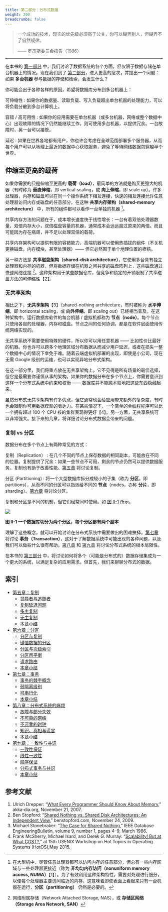 ```yaml
---
title: 第二部分：分布式数据
weight: 200
breadcrumbs: false
---
```


> 一个成功的技术，现实的优先级必须高于公关，你可以糊弄别人，但糊弄不了自然规律。
>
> —— 罗杰斯委员会报告（1986）
>

-------

在本书的 [第一部分](/part-i) 中，我们讨论了数据系统的各个方面，但仅限于数据存储在单台机器上的情况。现在我们到了 [第二部分](/part-ii)，进入更高的层次，并提出一个问题：如果 **多台机器** 参与数据的存储和检索，会发生什么？

你可能会出于各种各样的原因，希望将数据库分布到多台机器上：

可伸缩性
: 如果你的数据量、读取负载、写入负载超出单台机器的处理能力，可以将负载分散到多台计算机上。

容错 / 高可用性
: 如果你的应用需要在单台机器（或多台机器，网络或整个数据中心）出现故障的情况下仍然能继续工作，则可使用多台机器，以提供冗余。一台故障时，另一台可以接管。

延迟
: 如果在世界各地都有用户，你也许会考虑在全球范围部署多个服务器，从而每个用户可以从地理上最近的数据中心获取服务，避免了等待网络数据包穿越半个世界。

## 伸缩至更高的载荷

如果你需要的只是伸缩至更高的 **载荷（load）**，最简单的方法就是购买更强大的机器（有时称为 **垂直伸缩**，即 vertical scaling，或 **向上伸缩**，即 scale up）。许多处理器，内存和磁盘可以在同一个操作系统下相互连接，快速的相互连接允许任意处理器访问内存或磁盘的任意部分。在这种 **共享内存架构（shared-memory architecture）** 中，所有的组件都可以看作一台单独的机器 [^i]。

[^i]: 在大型机中，尽管任意处理器都可以访问内存的任意部分，但总有一些内存区域与一些处理器更接近（称为 **非均匀内存访问（nonuniform memory access, NUMA）**【1】）。为了有效利用这种架构特性，需要对处理进行细分，以便每个处理器主要访问临近的内存，这意味着即使表面上看起来只有一台机器在运行，**分区（partitioning）** 仍然是必要的。

共享内存方法的问题在于，成本增长速度快于线性增长：一台有着双倍处理器数量，双倍内存大小，双倍磁盘容量的机器，通常成本会远远超过原来的两倍。而且可能因为存在瓶颈，并不足以处理双倍的载荷。

共享内存架构可以提供有限的容错能力，高端机器可以使用热插拔的组件（不关机更换磁盘，内存模块，甚至处理器）—— 但它必然囿于单个地理位置的桎梏。

另一种方法是 **共享磁盘架构（shared-disk architecture）**，它使用多台具有独立处理器和内存的机器，但将数据存储在机器之间共享的磁盘阵列上，这些磁盘通过快速网络连接 [^ii]。这种架构用于某些数据仓库，但竞争和锁定的开销限制了共享磁盘方法的可伸缩性【2】。

[^ii]: 网络附属存储（Network Attached Storage, NAS），或 **存储区网络（Storage Area Network, SAN）**

### 无共享架构

相比之下，**无共享架构**【3】（shared-nothing architecture，有时被称为 **水平伸缩**，即 horizontal scaling，或 **向外伸缩**，即 scaling out）已经相当普及。在这种架构中，运行数据库软件的每台机器 / 虚拟机都称为 **节点（node）**。每个节点只使用各自的处理器，内存和磁盘。节点之间的任何协调，都是在软件层面使用传统网络实现的。

无共享系统不需要使用特殊的硬件，所以你可以用任意机器 —— 比如性价比最好的机器。你也许可以跨多个地理区域分布数据从而减少用户延迟，或者在损失一整个数据中心的情况下幸免于难。随着云端虚拟机部署的出现，即使是小公司，现在无需 Google 级别的运维，也可以实现异地分布式架构。

在这一部分里，我们将重点放在无共享架构上。它不见得是所有场景的最佳选择，但它是最需要你谨慎从事的架构。如果你的数据分布在多个节点上，你需要意识到这样一个分布式系统中约束和权衡 —— 数据库并不能魔术般地把这些东西隐藏起来。

虽然分布式无共享架构有许多优点，但它通常也会给应用带来额外的复杂度，有时也会限制你可用数据模型的表达力。在某些情况下，一个简单的单线程程序可以比一个拥有超过 100 个 CPU 核的集群表现得更好【4】。另一方面，无共享系统可以非常强大。接下来的几章，将详细讨论分布式数据会带来的问题。

### 复制 vs 分区

数据分布在多个节点上有两种常见的方式：

复制（Replication）
: 在几个不同的节点上保存数据的相同副本，可能放在不同的位置。复制提供了冗余：如果一些节点不可用，剩余的节点仍然可以提供数据服务。复制也有助于改善性能。[第五章](/v1/ch5) 将讨论复制。

分区 (Partitioning)
: 将一个大型数据库拆分成较小的子集（称为 **分区**，即 partitions），从而不同的分区可以指派给不同的 **节点**（nodes，亦称 **分片**，即 sharding）。[第六章](/v1/ch6) 将讨论分区。

复制和分区是不同的机制，但它们经常同时使用。如 [图 II-1](/v1/ddia_08.png) 所示。

![](/v1/ddia_08.png)

**图 II-1 一个数据库切分为两个分区，每个分区都有两个副本**

理解了这些概念，就可以开始讨论在分布式系统中需要做出的困难抉择。[第七章](/v1/ch7) 将讨论 **事务（Transaction）**，这对于了解数据系统中可能出现的各种问题，以及我们可以做些什么很有帮助。[第八章](/v1/ch8) 和 [第九章](/v1/ch9) 将讨论分布式系统的根本局限性。

在本书的 [第三部分](/part-iii) 中，将讨论如何将多个（可能是分布式的）数据存储集成为一个更大的系统，以满足复杂的应用需求。但首先，我们来聊聊分布式的数据。


## 索引

* [第五章：复制](/v1/ch5)
  * [领导者与追随者](/v1/ch5#领导者与追随者)
  * [复制延迟问题](/v1/ch5#复制延迟问题)
  * [多主复制](/v1/ch5#多主复制)
  * [无主复制](/v1/ch5#无主复制)
  * [本章小结](/v1/ch5#本章小结)
* [第六章：分区](/v1/ch6)
  * [分区与复制](/v1/ch6#分区与复制)
  * [键值数据的分区](/v1/ch6#键值数据的分区)
  * [分区与次级索引](/v1/ch6#分区与次级索引)
  * [分区再平衡](/v1/ch6#分区再平衡)
  * [请求路由](/v1/ch6#请求路由)
  * [本章小结](/v1/ch6#本章小结)
* [第七章：事务](/v1/ch7)
  * [事务的棘手概念](/v1/ch7#事务的棘手概念)
  * [弱隔离级别](/v1/ch7#弱隔离级别)
  * [可串行化](/v1/ch7#可串行化)
  * [本章小结](/v1/ch7#本章小结)
* [第八章：分布式系统的麻烦](/v1/ch8)
  * [故障与部分失效](/v1/ch8#故障与部分失效)
  * [不可靠的网络](/v1/ch8#不可靠的网络)
  * [不可靠的时钟](/v1/ch8#不可靠的时钟)
  * [知识、真相与谎言](/v1/ch8#知识真相与谎言)
  * [本章小结](/v1/ch8#本章小结)
* [第九章：一致性与共识](/v1/ch9)
  * [一致性保证](/v1/ch9#一致性保证)
  * [线性一致性](/v1/ch9#线性一致性)
  * [顺序保证](/v1/ch9#顺序保证)
  * [分布式事务与共识](/v1/ch9#分布式事务与共识)
  * [本章小结](/v1/ch9#本章小结)


## 参考文献

1. Ulrich Drepper: “[What Every Programmer Should Know About Memory](https://people.freebsd.org/~lstewart/articles/cpumemory.pdf),” akka‐dia.org, November 21, 2007.
1. Ben Stopford: “[Shared Nothing vs. Shared Disk Architectures: An Independent View](http://www.benstopford.com/2009/11/24/understanding-the-shared-nothing-architecture/),” benstopford.com, November 24, 2009.
1. Michael Stonebraker: “[The Case for Shared Nothing](http://db.cs.berkeley.edu/papers/hpts85-nothing.pdf),” IEEE Database EngineeringBulletin, volume 9, number 1, pages 4–9, March 1986.
1. Frank McSherry, Michael Isard, and Derek G. Murray: “[Scalability! But at What COST?](http://www.frankmcsherry.org/assets/COST.pdf),” at 15th USENIX Workshop on Hot Topics in Operating Systems (HotOS),May 2015.